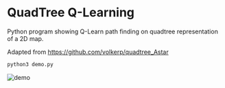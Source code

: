 QuadTree Q-Learning
===================

Python program showing Q-Learn path finding on quadtree representation of a 2D map.

Adapted from https://github.com/volkerp/quadtree_Astar

```bash
python3 demo.py
```

![demo](https://github.com/volkerp/quadtree_Astar/raw/master/screenshot.png "demo.py")
